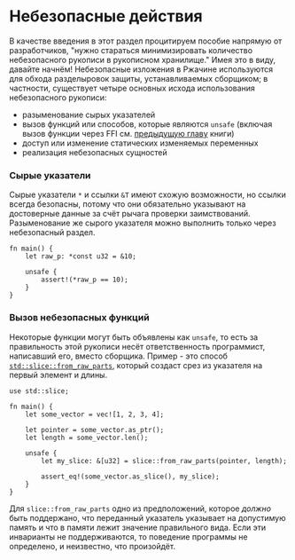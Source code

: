 # Небезопасные действия

В качестве введения в этот раздел процитируем пособие напрямую от разработчиков, "нужно стараться минимизировать количество небезопасного рукописи в рукописном хранилище." Имея это в виду, давайте начнём! Небезопасные изложения в Ржачине используются для обхода разделыровок защиты, устанавливаемых сборщиком; в частности, существует четыре основных исхода использования небезопасного рукописи:

- разыменование сырых указателей
- вызов функций или способов, которые являются `unsafe` (включая вызов функции через FFI см. [предыдущую главу](std_misc/ffi.md) книги)
- доступ или изменение статических изменяемых переменных
- реализация небезопасных сущностей

### Сырые указатели

Сырые указатели `*` и ссылки `&T` имеют схожую возможности, но ссылки
всегда безопасны, потому что они обязательно указывают на достоверные данные за счёт рычага проверки заимствований. Разыменование же сырого указателя можно выполнить только через небезопасный раздел.

```rust,editable
fn main() {
    let raw_p: *const u32 = &10;

    unsafe {
        assert!(*raw_p == 10);
    }
}
```

### Вызов небезопасных функций

Некоторые функции могут быть объявлены как `unsafe`, то есть за правильность этой рукописи несёт ответственность программист, написавший его, вместо сборщика. Пример - это способ [`std::slice::from_raw_parts`](https://doc.rust-lang.org/std/slice/fn.from_raw_parts.html), который создаст срез из указателя на первый элемент и длины.

```rust,editable
use std::slice;

fn main() {
    let some_vector = vec![1, 2, 3, 4];

    let pointer = some_vector.as_ptr();
    let length = some_vector.len();

    unsafe {
        let my_slice: &[u32] = slice::from_raw_parts(pointer, length);

        assert_eq!(some_vector.as_slice(), my_slice);
    }
}
```

Для `slice::from_raw_parts` одно из предположений, которое *должно* быть поддержано,
что переданный указатель указывает на допустимую память и что в памяти лежит значение правильного вида. Если эти инварианты не поддерживаются, то поведение программы не определено, и неизвестно, что произойдёт.
